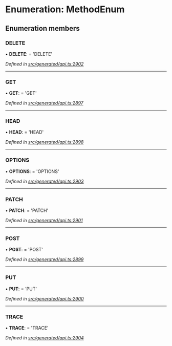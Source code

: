 # Enumeration: MethodEnum

## Enumeration members

###  DELETE

• **DELETE**: =  <any> 'DELETE'

*Defined in [src/generated/api.ts:2902](https://github.com/mailslurp/mailslurp-client-ts-js/blob/4ca018b/src/generated/api.ts#L2902)*

___

###  GET

• **GET**: =  <any> 'GET'

*Defined in [src/generated/api.ts:2897](https://github.com/mailslurp/mailslurp-client-ts-js/blob/4ca018b/src/generated/api.ts#L2897)*

___

###  HEAD

• **HEAD**: =  <any> 'HEAD'

*Defined in [src/generated/api.ts:2898](https://github.com/mailslurp/mailslurp-client-ts-js/blob/4ca018b/src/generated/api.ts#L2898)*

___

###  OPTIONS

• **OPTIONS**: =  <any> 'OPTIONS'

*Defined in [src/generated/api.ts:2903](https://github.com/mailslurp/mailslurp-client-ts-js/blob/4ca018b/src/generated/api.ts#L2903)*

___

###  PATCH

• **PATCH**: =  <any> 'PATCH'

*Defined in [src/generated/api.ts:2901](https://github.com/mailslurp/mailslurp-client-ts-js/blob/4ca018b/src/generated/api.ts#L2901)*

___

###  POST

• **POST**: =  <any> 'POST'

*Defined in [src/generated/api.ts:2899](https://github.com/mailslurp/mailslurp-client-ts-js/blob/4ca018b/src/generated/api.ts#L2899)*

___

###  PUT

• **PUT**: =  <any> 'PUT'

*Defined in [src/generated/api.ts:2900](https://github.com/mailslurp/mailslurp-client-ts-js/blob/4ca018b/src/generated/api.ts#L2900)*

___

###  TRACE

• **TRACE**: =  <any> 'TRACE'

*Defined in [src/generated/api.ts:2904](https://github.com/mailslurp/mailslurp-client-ts-js/blob/4ca018b/src/generated/api.ts#L2904)*
